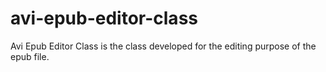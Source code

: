 avi-epub-editor-class
=====================

Avi Epub Editor Class is the class developed for the editing purpose of the epub file. 
